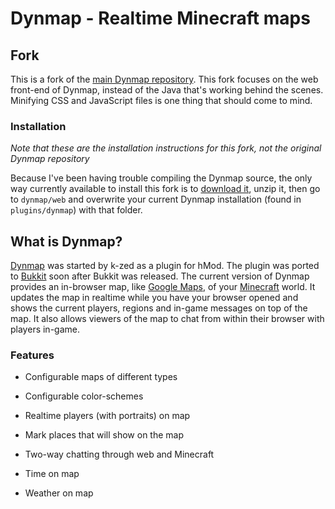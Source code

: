 # Dynmap - Realtime Minecraft maps

## Fork

This is a fork of the [main Dynmap repository](https://github.com/webbukkit/dynmap). This fork focuses on the web front-end of Dynmap, instead of the Java that's working behind the scenes. Minifying CSS and JavaScript files is one thing that should come to mind.

### Installation

_Note that these are the installation instructions for this fork, not the original Dynmap repository_

Because I've been having trouble compiling the Dynmap source, the only way currently available to install this fork is to [download it](https://github.com/KenanY/dynmap/downloads), unzip it, then go to `dynmap/web` and overwrite your current Dynmap installation (found in `plugins/dynmap`) with that folder.

## What is Dynmap?

[Dynmap][] was started by k-zed as a plugin for hMod. The plugin was ported to [Bukkit][] soon after Bukkit was released. The current version of Dynmap provides an in-browser map, like [Google Maps][], of your [Minecraft][] world. It updates the map in realtime while you have your browser opened and shows the current players, regions and in-game messages on top of the map. It also allows viewers of the map to chat from within their browser with players in-game.

### Features

* Configurable maps of different types
* Configurable color-schemes
* Realtime players (with portraits) on map
* Mark places that will show on the map
* Two-way chatting through web and Minecraft
* Time on map
* Weather on map

   [Dynmap]: http://forums.bukkit.org/threads/489
   [Bukkit]: http://bukkit.org/
   [Google Maps]: https://maps.google.com/
   [Minecraft]: https://minecraft.net/